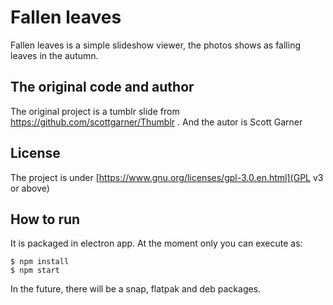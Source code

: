 # Fallen leaves

Fallen leaves is a simple slideshow viewer, the photos shows as falling leaves in the autumn.

## The original code and author

The original project is a tumblr slide from https://github.com/scottgarner/Thumblr .
And the autor is Scott Garner

## License

The project is under [https://www.gnu.org/licenses/gpl-3.0.en.html](GPL v3 or above)

## How to run

It is packaged in electron app. At the moment only you can execute as:
```
$ npm install
$ npm start
```

In the future, there will be a snap, flatpak and deb packages.
